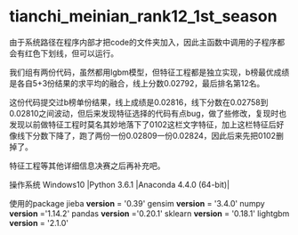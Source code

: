 # tianchi_meinian_rank12_1st_season
由于系统路径在程序内部才把code的文件夹加入，因此主函数中调用的子程序都会有红色下划线，但可以运行。

我们组有两份代码，虽然都用lgbm模型，但特征工程都是独立实现，b榜最优成绩是各自5+3份结果的求平均的融合，线上分数0.02792，最后排名第12名。

这份代码提交过b榜单份结果，线上成绩是0.02816，线下分数在0.02758到0.02810之间波动，但后来发现特征选择的代码有点bug，做了些修改，复现时也发现以前做特征工程时莫名其妙地落下了0102这栏文字特征，加上这栏特征后好像线下分数下降了，跑了两份一份0.02809一份0.02824，因此后来先把0102删掉了。

特征工程等其他详细信息决赛之后再补充吧。

操作系统 Windows10 |Python 3.6.1 |Anaconda 4.4.0 (64-bit)|

使用的package
jieba  __version__ = '0.39'
gensim __version__ = '3.4.0'
numpy __version__ ='1.14.2'
pandas __version__ ='0.20.1'
sklearn __version__ = '0.18.1'
lightgbm __version__ = '2.1.0'
